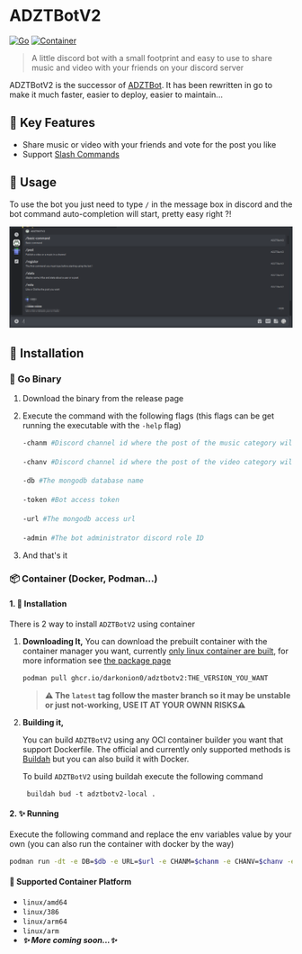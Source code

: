 # ADZTBotV2

[![Go](https://github.com/DarkOnion0/ADZTBotV2/actions/workflows/go.yml/badge.svg)](https://github.com/DarkOnion0/ADZTBotV2/actions/workflows/go.yml) [![Container](https://github.com/DarkOnion0/ADZTBotV2/actions/workflows/container.yml/badge.svg)](https://github.com/DarkOnion0/ADZTBotV2/actions/workflows/container.yml)

> A little discord bot with a small footprint and easy to use to share music and video with your friends on your discord server

ADZTBotV2 is the successor of [ADZTBot](https://github.com/DarkOnion0/ADZTBot). It has been rewritten in go to make it
much faster, easier to deploy, easier to maintain...

## 🚀 Key Features

- Share music or video with your friends and vote for the post you like
- Support [Slash Commands](https://support.discord.com/hc/en-us/articles/1500000368501-Slash-Commands-FAQ)

## 📖 Usage

To use the bot you just need to type `/` in the message box in discord and the bot command auto-completion will start,
pretty easy right ?!

![img.png](Pictures/UsageScreenCapture.png)

## 💾 Installation

### 🐹 Go Binary

1. Download the binary from the release page
2. Execute the command with the following flags (this flags can be get running the executable with the `-help` flag)

   ```sh
   -chanm #Discord channel id where the post of the music category will be sent to

   -chanv #Discord channel id where the post of the video category will be sent to

   -db #The mongodb database name

   -token #Bot access token

   -url #The mongodb access url
   
   -admin #The bot administrator discord role ID

   ```

3. And that's it

### 📦 Container (Docker, Podman...)

#### 1. 💾 Installation

There is 2 way to install `ADZTBotV2` using container

1. **Downloading It,**
   You can download the prebuilt container with the container manager you want,
   currently [only linux container are built](#-supported-container-platform), for more information
   see [the package page](https://github.com/DarkOnion0/ADZTBotV2/pkgs/container/adztbotv2)

   ```sh
   podman pull ghcr.io/darkonion0/adztbotv2:THE_VERSION_YOU_WANT
   ```

   > **⚠️ The `latest` tag follow the master branch so it may be unstable or just not-working, USE IT AT YOUR OWNN RISKS⚠️**

2. **Building it,**

   You can build `ADZTBotV2` using any OCI container builder you want that support Dockerfile. The official and
   currently only supported methods is [Buildah](https://github.com/containers/buildah) but you can also build it with
   Docker.

   To build `ADZTBotV2` using buildah execute the following command

   ```shell
    buildah bud -t adztbotv2-local .
   ```

#### 2. ✨ Running

Execute the following command and replace the env variables value by your own (you can also run the container with
docker by the way)

```sh
podman run -dt -e DB=$db -e URL=$url -e CHANM=$chanm -e CHANV=$chanv -e TOKEN=$token -e ADMIN=$admin localhost adztbotv2-local:latest
```

#### 🌉 Supported Container Platform

- `linux/amd64`
- `linux/386`
- `linux/arm64`
- `linux/arm`
- **_✨ More coming soon...✨_**
